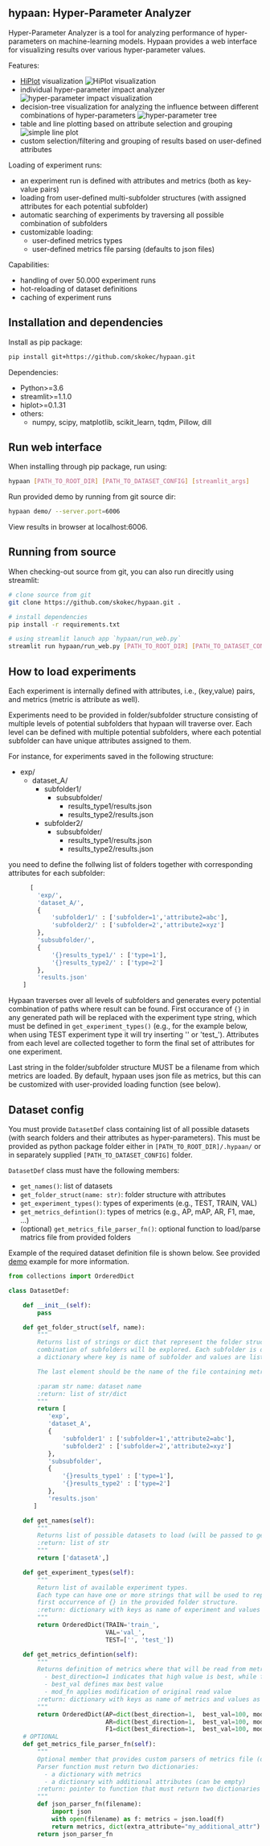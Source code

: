 ## hypaan: Hyper-Parameter Analyzer

Hyper-Parameter Analyzer is a tool for analyzing performance of hyper-parameters on machine-learning models. 
Hypaan provides a web interface for visualizing results over various hyper-parameter values. 

Features:
 * [HiPlot](https://github.com/facebookresearch/hiplot) visualization
   ![HiPlot visualization](/res/screenshot-hiplot.png)
 * individual hyper-parameter impact analyzer
   ![hyper-parameter impact visualization](/res/screenshot-hyperimpact.png)
 * decision-tree visualization for analyzing the influence between different combinations of hyper-parameters
   ![hyper-parameter tree](/res/screenshot-hypertree.png)
 * table and line plotting based on attribute selection and grouping  
   ![simple line plot](/res/screenshot-lineplot.png)
 * custom selection/filtering and grouping of results based on user-defined attributes 
   
Loading of experiment runs:
 * an experiment run is defined with attributes and metrics (both as key-value pairs)
 * loading from user-defined multi-subfolder structures (with assigned attributes for each potential subfolder)
 * automatic searching of experiments by traversing all possible combination of subfolders  
 * customizable loading:
   * user-defined metrics types
   * user-defined metrics file parsing (defaults to json files)

Capabilities:
 * handling of over 50.000 experiment runs 
 * hot-reloading of dataset definitions
 * caching of experiment runs
  
## Installation and dependencies 

Install as pip package:
```bash
pip install git+https://github.com/skokec/hypaan.git
```

Dependencies:
 * Python>=3.6
 * streamlit>=1.1.0 
 * hiplot>=0.1.31
 * others:
   * numpy, scipy, matplotlib, scikit_learn, tqdm, Pillow, dill

## Run web interface

When installing through pip package, run using:
```bash
hypaan [PATH_TO_ROOT_DIR] [PATH_TO_DATASET_CONFIG] [streamlit_args]
```
Run provided demo by running from git source dir:
```bash
hypaan demo/ --server.port=6006
```
View results in browser at localhost:6006.

## Running from source

When checking-out source from git, you can also run direcitly using streamlit:
```bash
# clone source from git
git clone https://github.com/skokec/hypaan.git . 

# install dependencies
pip install -r requirements.txt

# using streamlit lanuch app `hypaan/run_web.py`
streamlit run hypaan/run_web.py [PATH_TO_ROOT_DIR] [PATH_TO_DATASET_CONFIG] [streamlit_args]
```

## How to load experiments

Each experiment is internally defined with attributes, i.e., (key,value) pairs, and metrics (metric is attribute as well).

Experiments need to be provided in folder/subfolder structure consisting of multiple levels of potential subfolders that
hypaan will traverse over. Each level can be defined with multiple potential subfolders, where each potential 
subfolder can have unique attributes assigned to them. 

For instance, for experiments saved in the following structure:
 * exp/
   * dataset_A/
     * subfolder1/
       * subsubfolder/
         * results_type1/results.json
         * results_type2/results.json
     * subfolder2/
       * subsubfolder/
         * results_type1/results.json
         * results_type2/results.json 

you need to define the follwing list of folders together with corresponding attributes for each subfolder:
```python
      [
        'exp/',
        'dataset_A/',
        {
            'subfolder1/' : ['subfolder=1','attribute2=abc'],
            'subfolder2/' : ['subfolder=2','attribute2=xyz']
        },
        'subsubfolder/',        
        {
            '{}results_type1/' : ['type=1'],
            '{}results_type2/' : ['type=2']
        },
        'results.json'
    ]
```

Hypaan traverses over all levels of subfolders and generates every potential combination of paths where result can 
be found. First occurance of `{}` in any generated path will be replaced with the experiment type string, which must be
defined in `get_experiment_types()` (e.g., for the example below, when using TEST experiment type it will try inserting 
'' or 'test_'). Attributes from each level are collected together to form the final set of attributes for one experiment.

Last string in the folder/subfolder structure MUST be a filename from which metrics are loaded. By default, hypaan uses json
file as metrics, but this can be customized with user-provided loading function (see below).

## Dataset config

You must provide `DatasetDef` class containing list of all possible datasets (with search folders and their 
attributes as hyper-parameters). This must be provided as python package folder either in `[PATH_TO_ROOT_DIR]/.hypaan/` 
or in separately supplied `[PATH_TO_DATASET_CONFIG]` folder.

`DatasetDef` class must have the following members:
 * `get_names()`: list of datasets 
 * `get_folder_struct(name: str)`: folder structure with attributes
 * `get_experiment_types()`: types of experiments (e.g., TEST, TRAIN, VAL)
 * `get_metrics_defintion()`: types of metrics (e.g., AP, mAP, AR, F1, mae, ...)
 * (optional) `get_metrics_file_parser_fn()`: optional function to load/parse matrics file from provided folders

Example of the required dataset definition file is shown below. See provided [demo](/demo/.hypaan/__init__.py) example 
for more information.

```python
from collections import OrderedDict

class DatasetDef:

    def __init__(self):
        pass

    def get_folder_struct(self, name):
        """
        Returns list of strings or dict that represent the folder structure for searching. All possible
        combination of subfolders will be explored. Each subfolder is defined either by string (name of subfolder) or
        a dictionary where key is name of subfolder and values are list of attributes,

        The last element should be the name of the file containing metrics.

        :param str name: dataset name
        :return: list of str/dict
        """
        return [
           'exp',
           'dataset_A',
           {
               'subfolder1' : ['subfolder=1','attribute2=abc'],
               'subfolder2' : ['subfolder=2','attribute2=xyz']
           },
           'subsubfolder',        
           {
               '{}results_type1' : ['type=1'],
               '{}results_type2' : ['type=2']
           },
           'results.json'
       ]

    def get_names(self):
        """
        Returns list of possible datasets to load (will be passed to get_folder_struct)
        :return: list of str
        """
        return ['datasetA',]

    def get_experiment_types(self):
        """
        Return list of available experiment types.
        Each type can have one or more strings that will be used to replace the
        first occurrence of {} in the provided folder structure.
        :return: dictionary with keys as name of experiment and values as str or list of str
        """
        return OrderedDict(TRAIN='train_',
                           VAL='val_',
                           TEST=['', 'test_'])

    def get_metrics_defintion(self):
        """
        Returns definition of metrics where that will be read from metrics file:
          - best_direction=1 indicates that high value is best, while for best_direction=-1, lowest value is best
          - best_val defines max best value
          - mod_fn applies modification of original read value
        :return: dictionary with keys as name of metrics and values as its options
        """
        return OrderedDict(AP=dict(best_direction=1,  best_val=100, mod_fn=lambda x: x*100),
                           AR=dict(best_direction=1,  best_val=100, mod_fn=lambda x: x*100),
                           F1=dict(best_direction=1,  best_val=100, mod_fn=lambda x: x*100))
    # OPTIONAL 
    def get_metrics_file_parser_fn(self):
        """
        Optional member that provides custom parsers of metrics file (default version loads metrics from json file)
        Parser function must return two dictionaries:
          - a dictionary with metrics
          - a dictionary with additional attributes (can be empty)
        :return: pointer to function that must return two dictionaries
        """
        def json_parser_fn(filename):
            import json
            with open(filename) as f: metrics = json.load(f)
            return metrics, dict(extra_attribute="my_additional_attr")
        return json_parser_fn
```

